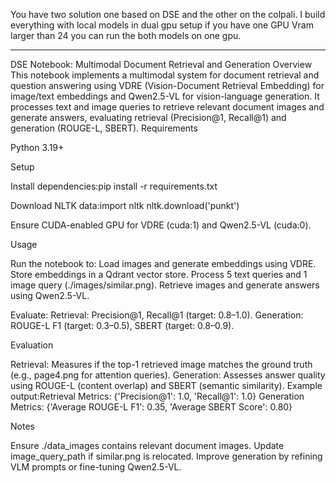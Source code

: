 You have two solution one  based on DSE and the other on the colpali. 
I build everything with local models in dual gpu setup if you have one GPU Vram larger than 24 you can run the both models on one gpu. 
****

DSE Notebook: Multimodal Document Retrieval and Generation
Overview
This notebook implements a multimodal system for document retrieval and question answering using VDRE (Vision-Document Retrieval Embedding) for image/text embeddings and Qwen2.5-VL for vision-language generation. It processes text and image queries to retrieve relevant document images and generate answers, evaluating retrieval (Precision@1, Recall@1) and generation (ROUGE-L, SBERT).
Requirements

Python 3.19+

Setup

Install dependencies:pip install -r requirements.txt


Download NLTK data:import nltk
nltk.download('punkt')


Ensure CUDA-enabled GPU for VDRE (cuda:1) and Qwen2.5-VL (cuda:0).

Usage

Run the notebook to:
Load images and generate embeddings using VDRE.
Store embeddings in a Qdrant vector store.
Process 5 text queries and 1 image query (./images/similar.png).
Retrieve images and generate answers using Qwen2.5-VL.


Evaluate:
Retrieval: Precision@1, Recall@1 (target: 0.8–1.0).
Generation: ROUGE-L F1 (target: 0.3–0.5), SBERT (target: 0.8–0.9).



Evaluation

Retrieval: Measures if the top-1 retrieved image matches the ground truth (e.g., page4.png for attention queries).
Generation: Assesses answer quality using ROUGE-L (content overlap) and SBERT (semantic similarity).
Example output:Retrieval Metrics: {'Precision@1': 1.0, 'Recall@1': 1.0}
Generation Metrics: {'Average ROUGE-L F1': 0.35, 'Average SBERT Score': 0.80}



Notes

Ensure ./data_images contains relevant document images.
Update image_query_path if similar.png is relocated.
Improve generation by refining VLM prompts or fine-tuning Qwen2.5-VL.

